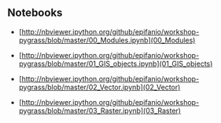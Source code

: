 ## Notebooks 

* [http://nbviewer.ipython.org/github/epifanio/workshop-pygrass/blob/master/00_Modules.ipynb](00_Modules)

* [http://nbviewer.ipython.org/github/epifanio/workshop-pygrass/blob/master/01_GIS_objects.ipynb](01_GIS_objects)

* [http://nbviewer.ipython.org/github/epifanio/workshop-pygrass/blob/master/02_Vector.ipynb](02_Vector)

* [http://nbviewer.ipython.org/github/epifanio/workshop-pygrass/blob/master/03_Raster.ipynb](03_Raster)


